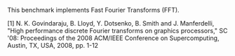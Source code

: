 This benchmark implements Fast Fourier Transforms (FFT).

[1] N. K. Govindaraju, B. Lloyd, Y. Dotsenko, B. Smith and J. Manferdelli, 
    "High performance discrete Fourier transforms on graphics processors," 
    SC '08: Proceedings of the 2008 ACM/IEEE Conference on Supercomputing, 
    Austin, TX, USA, 2008, pp. 1-12
